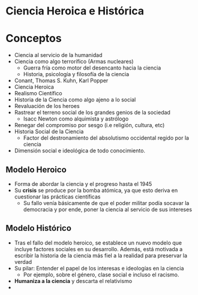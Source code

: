 # Ciencia Heroica e Histórica

# Conceptos
- Ciencia al servicio de la humanidad
- Ciencia como algo terrorífico (Armas nucleares)
	- Guerra fría como motor del desencanto hacia la ciencia
	- Historia, psicología y filosofía de la ciencia
- Conant, Thomas S. Kuhn, Karl Popper
- Ciencia Heroica
- Realismo Científico
- Historia de la Ciencia como algo ajeno a lo social
- Revaluación de los heroes
- Rastrear el terreno social de los grandes genios de la sociedad
	- Isacc Newton como alquimista y astrólogo
- Renegar del compromiso por sesgo (i.e religión, cultura, etc)
- Historia Social de la Ciencia
	- Factor del destronamiento del absolutismo occidental regido por la ciencia
- Dimensión social e ideológica de todo conocimiento.


## Modelo Heroico
- Forma de abordar la ciencia y el progreso hasta el 1945
- Su **crisis** se produce por la bomba atómica, ya que esto deriva en cuestionar las prácticas científicas
	- Su fallo venía básicamente de que el poder militar podía socavar la democracia y por ende, poner la ciencia al servicio de sus intereses

## Modelo Histórico
- Tras el fallo del modelo heroico, se establece un nuevo modelo que incluye factores sociales en su desarrollo. Además, está motivada a escribir la historia de la ciencia más fiel a la realidad para preservar la verdad
- Su pilar: Entender el papel de los interesas e ideologías en la ciencia 
	- Por ejemplo, sobre el género, clase social e incluso el racismo.
- **Humaniza a la ciencia** y descarta el relativismo
- 